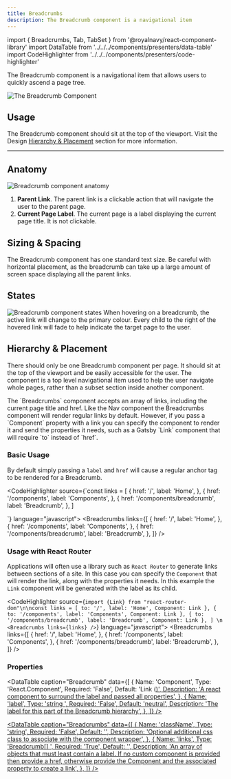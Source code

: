 ```yaml
---
title: Breadcrumbs
description: The Breadcrumb component is a navigational item
---
```


import { Breadcrumbs, Tab, TabSet } from '@royalnavy/react-component-library'
import DataTable from '../../../components/presenters/data-table'
import CodeHighlighter from '../../../components/presenters/code-highlighter'

The Breadcrumb component is a navigational item that allows users to quickly ascend a page tree.

![The Breadcrumb Component](../../images/components/breadcrumb/component.svg)

## Usage
The Breadcrumb component should sit at the top of the viewport. Visit the Design [Hierarchy & Placement](#hierarchy) section for more information.

---

<TabSet>

<Tab title="Design">
 
 ## Anatomy
![Breadcrumb component anatomy](../../images/components/breadcrumb/anatomy.svg)

1. **Parent Link**. The parent link is a clickable action that will navigate the user to the parent page.
2. **Current Page Label**. The current page is a label displaying the current page title. It is not clickable.

## Sizing & Spacing
The Breadcrumb component has one standard text size. Be careful with horizontal placement, as the breadcrumb can take up a large amount of screen space displaying all the parent links.

## States
![Breadcrumb component states](../../images/components/breadcrumb/states.svg)
When hovering on a breadcrumb, the active link will change to the primary colour. Every child to the right of the hovered link will fade to help indicate the target page to the user. 

## Hierarchy & Placement
There should only be one Breadcrumb component per page. It should sit at the top of the viewport and be easily accessible for the user. The component is a top level navigational item used to help the user navigate whole pages, rather than a subset section inside another component.

</Tab>


<Tab title="Develop">
The `Breadcrumbs` component accepts an array of links, including the current page title and href. Like the Nav component the Breadcrumbs component will render regular links by default. However, if you pass a `Component` property with a link you can specify the component to render it and send the properties it needs, such as a Gatsby `Link` component that will require `to` instead of `href`.

### Basic Usage
By default simply passing a `label` and `href` will cause a regular anchor tag to be rendered for a Breadcrumb.

<CodeHighlighter source={`const links = [
  {
    href: '/',
    label: 'Home',
  },
  {
    href: '/components',
    label: 'Components',
  },
  {
    href: '/components/breadcrumb',
    label: 'Breadcrumb',
  },
]

<Breadcrumbs links={links} />`} language="javascript">
  <Breadcrumbs links={[
  {
    href: '/',
    label: 'Home',
  },
  {
    href: '/components',
    label: 'Components',
  },
  {
    href: '/components/breadcrumb',
    label: 'Breadcrumb',
  },
]} />
</CodeHighlighter>

### Usage with React Router
Applications will often use a library such as `React Router` to generate links between sections of a site. In this case you can specify the `Component` that will render the link, along with the properties it needs. In this example the `Link` component will be generated with the label as its child.

<CodeHighlighter source={`import {Link} from "react-router-dom"\n\nconst links = [
    to: '/',
    label: 'Home',
    Component: Link
  },
  {
    to: '/components',
    label: 'Components',
    Component: Link
  },
  {
    to: '/components/breadcrumb',
    label: 'Breadcrumb',
    Component: Link
  },
]
\n
<Breadcrumbs links={links} />`} language="javascript">
  <Breadcrumbs links={[
  {
    href: '/',
    label: 'Home',
  },
  {
    href: '/components',
    label: 'Components',
  },
  {
    href: '/components/breadcrumb',
    label: 'Breadcrumb',
  },
]} />
</CodeHighlighter>

### Properties
<DataTable caption="Breadcrumb" data={[
  {
    Name: 'Component',
    Type: 'React.Component',
    Required: 'False',
    Default: 'Link (<a href>)',
    Description: 'A react component to surround the label and passed all properties',
  },
  {
    Name: 'label',
    Type: 'string ',
    Required: 'False',
    Default: 'neutral',
    Description: 'The label for this part of the Breadcrumb hierarchy',
  },
]} />


<DataTable caption="Breadcrumbs" data={[
  {
    Name: 'className',
    Type: 'string',
    Required: 'False',
    Default: '',
    Description: 'Optional additional css class to associate with the component wrapper',
  },
  {
    Name: 'links',
    Type: 'Breadcrumb[] ',
    Required: 'True',
    Default: '',
    Description: 'An array of objects that must least contain a label. If no custom component is provided then provide a href, otherwise provide the Component and the associated property to create a link',
  },
]} />

</Tab>
</TabSet>
